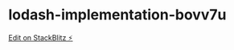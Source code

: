 # lodash-implementation-bovv7u

[Edit on StackBlitz ⚡️](https://stackblitz.com/edit/lodash-implementation-bovv7u)
